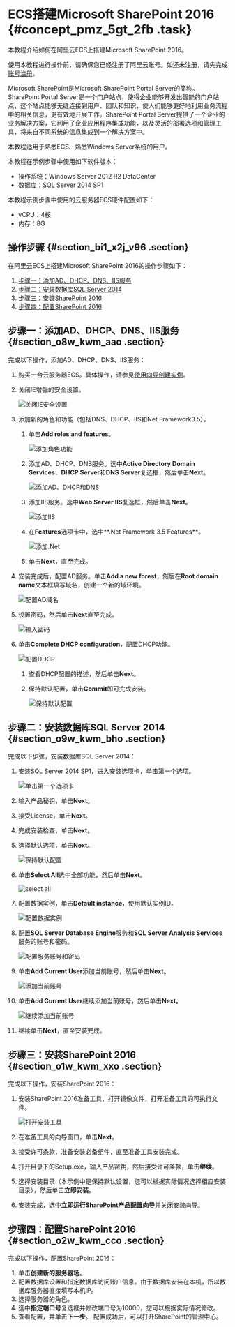 # ECS搭建Microsoft SharePoint 2016 {#concept_pmz_5gt_2fb .task}

本教程介绍如何在阿里云ECS上搭建Microsoft SharePoint 2016。

使用本教程进行操作前，请确保您已经注册了阿里云账号。如还未注册，请先完成[账号注册](https://account.alibabacloud.com/register/intl_register.htm)。

Microsoft SharePoint是Microsoft SharePoint Portal Server的简称。SharePoint Portal Server是一个门户站点，使得企业能够开发出智能的门户站点，这个站点能够无缝连接到用户、团队和知识，使人们能够更好地利用业务流程中的相关信息，更有效地开展工作。SharePoint Portal Server提供了一个企业的业务解决方案，它利用了企业应用程序集成功能，以及灵活的部署选项和管理工具，将来自不同系统的信息集成到一个解决方案中。

本教程适用于熟悉ECS、熟悉Windows Server系统的用户。

本教程在示例步骤中使用如下软件版本：

-   操作系统：Windows Server 2012 R2 DataCenter
-   数据库：SQL Server 2014 SP1

本教程示例步骤中使用的云服务器ECS硬件配置如下：

-   vCPU：4核
-   内存：8G

## 操作步骤 {#section_bi1_x2j_v96 .section}

在阿里云ECS上搭建Microsoft SharePoint 2016的操作步骤如下：

1.  [步骤一：添加AD、DHCP、DNS、IIS服务](#section_o8w_kwm_aao)
2.  [步骤二：安装数据库SQL Server 2014](#section_o9w_kwm_bho)
3.  [步骤三：安装SharePoint 2016](#section_o1w_kwm_xxo)
4.  [步骤四：配置SharePoint 2016](#section_o2w_kwm_cco)

## 步骤一：添加AD、DHCP、DNS、IIS服务 {#section_o8w_kwm_aao .section}

完成以下操作，添加AD、DHCP、DNS、IIS服务：

1.  购买一台云服务器ECS。具体操作，请参见[使用向导创建实例](../intl.zh-CN/实例/创建实例/使用向导创建实例.md#)。
2.  关闭IE增强的安全设置。 

    ![关闭IE安全设置](http://static-aliyun-doc.oss-cn-hangzhou.aliyuncs.com/assets/img/9787/156862658312311_zh-CN.png)

3.  添加新的角色和功能（包括DNS、DHCP、IIS和Net Framework3.5）。 
    1.  单击**Add roles and features**。 

        ![添加角色功能](http://static-aliyun-doc.oss-cn-hangzhou.aliyuncs.com/assets/img/9787/156862658312312_zh-CN.png)

    2.  添加AD、DHCP、DNS服务。选中**Active Directory Domain Services**、**DHCP Server**和**DNS Server**复选框，然后单击**Next**。 

        ![添加AD、DHCP和DNS](http://static-aliyun-doc.oss-cn-hangzhou.aliyuncs.com/assets/img/9787/156862658312313_zh-CN.png)

    3.  添加IIS服务。选中**Web Server IIS**复选框，然后单击**Next**。 

        ![添加IIS](http://static-aliyun-doc.oss-cn-hangzhou.aliyuncs.com/assets/img/9787/156862658412314_zh-CN.png)

    4.  在**Features**选项卡中，选中**.Net Framework 3.5 Features**。 

        ![添加.Net](http://static-aliyun-doc.oss-cn-hangzhou.aliyuncs.com/assets/img/9787/156862658412316_zh-CN.png)

    5.  单击**Next**，直至完成。
4.  安装完成后，配置AD服务。单击**Add a new forest**，然后在**Root domain name**文本框填写域名，创建一个新的域环境。 

    ![配置AD域名](http://static-aliyun-doc.oss-cn-hangzhou.aliyuncs.com/assets/img/9787/156862658412317_zh-CN.png)

5.  设置密码，然后单击**Next**直至完成。 

    ![输入密码](http://static-aliyun-doc.oss-cn-hangzhou.aliyuncs.com/assets/img/9787/156862658412318_zh-CN.png)

6.  单击**Complete DHCP configuration**，配置DHCP功能。 

    ![配置DHCP](http://static-aliyun-doc.oss-cn-hangzhou.aliyuncs.com/assets/img/9787/156862658412321_zh-CN.png)

    1.  查看DHCP配置的描述，然后单击**Next**。
    2.  保持默认配置，单击**Commit**即可完成安装。 

        ![保持默认配置](http://static-aliyun-doc.oss-cn-hangzhou.aliyuncs.com/assets/img/9787/156862658412322_zh-CN.png)


## 步骤二：安装数据库SQL Server 2014 {#section_o9w_kwm_bho .section}

完成以下步骤，安装数据库SQL Server 2014：

1.  安装SQL Server 2014 SP1，进入安装选项卡，单击第一个选项。 

    ![单击第一个选项卡](http://static-aliyun-doc.oss-cn-hangzhou.aliyuncs.com/assets/img/9787/156862658512323_zh-CN.png)

2.  输入产品秘钥，单击**Next**。
3.  接受License，单击**Next**。
4.  完成安装检查，单击**Next**。
5.  选择默认选项，单击**Next**。 

    ![保持默认配置](http://static-aliyun-doc.oss-cn-hangzhou.aliyuncs.com/assets/img/9787/156862658512324_zh-CN.png)

6.  单击**Select All**选中全部功能，然后单击**Next**。 

    ![select all](http://static-aliyun-doc.oss-cn-hangzhou.aliyuncs.com/assets/img/9787/156862658512325_zh-CN.png)

7.  配置数据实例，单击**Default instance**，使用默认实例ID。 

    ![配置数据实例](http://static-aliyun-doc.oss-cn-hangzhou.aliyuncs.com/assets/img/9787/156862658512326_zh-CN.png)

8.  配置**SQL Server Database Engine**服务和**SQL Server Analysis Services**服务的账号和密码。 

    ![配置服务账号和密码](http://static-aliyun-doc.oss-cn-hangzhou.aliyuncs.com/assets/img/9787/156862658512328_zh-CN.png)

9.  单击**Add Current User**添加当前账号，然后单击**Next**。 

    ![添加当前账号](http://static-aliyun-doc.oss-cn-hangzhou.aliyuncs.com/assets/img/9787/156862658512329_zh-CN.png)

10. 单击**Add Current User**继续添加当前账号，然后单击**Next**。 

    ![继续添加当前账号](http://static-aliyun-doc.oss-cn-hangzhou.aliyuncs.com/assets/img/9787/156862658612330_zh-CN.png)

11. 继续单击**Next**，直至安装完成。

## 步骤三：安装SharePoint 2016 {#section_o1w_kwm_xxo .section}

完成以下操作，安装SharePoint 2016：

1.  安装SharePoint 2016准备工具，打开镜像文件，打开准备工具的可执行文件。 

    ![打开安装工具](http://static-aliyun-doc.oss-cn-hangzhou.aliyuncs.com/assets/img/9787/156862658612331_zh-CN.png)

2.  在准备工具的向导窗口，单击**Next**。 
3.  接受许可条款，准备安装必备组件，直至准备工具安装完成。
4.  打开目录下的Setup.exe，输入产品密钥，然后接受许可条款，单击**继续**。 
5.  选择安装目录（本示例中是保持默认设置，您可以根据实际情况选择相应安装目录），然后单击**立即安装**。 
6.  安装完成，选中**立即运行SharePoint产品配置向导**并关闭安装向导。

## 步骤四：配置SharePoint 2016 {#section_o2w_kwm_cco .section}

完成以下操作，配置SharePoint 2016：

1.  单击**创建新的服务器场**。 
2.  配置数据库设置和指定数据库访问账户信息。由于数据库安装在本机，所以数据库服务器直接填写本机IP。 
3.  选择服务器的角色。 
4.  选中**指定端口号**复选框并修改端口号为10000，您可以根据实际情况修改。 
5.  查看配置，并单击**下一步**。 配置成功后，可以打开SharePoint的管理中心。

